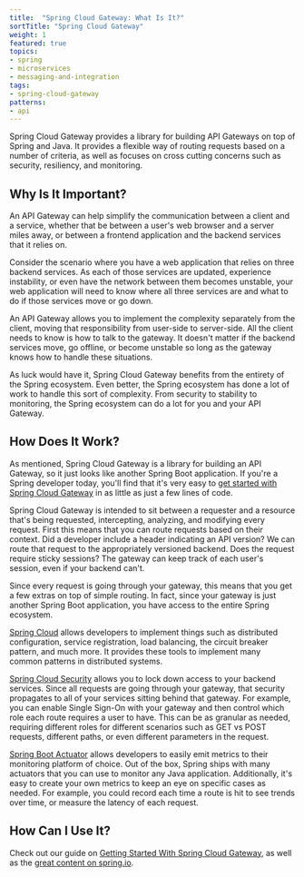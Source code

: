 ```yaml
---
title:  "Spring Cloud Gateway: What Is It?"
sortTitle: "Spring Cloud Gateway"
weight: 1
featured: true
topics:
- spring
- microservices
- messaging-and-integration
tags:
- spring-cloud-gateway
patterns:
- api
---
```


Spring Cloud Gateway provides a library for building API Gateways on top of Spring and Java. It provides a flexible way of routing requests based on a number of criteria, as well as focuses on cross cutting concerns such as security, resiliency, and monitoring.

## Why Is It Important? 

An API Gateway can help simplify the communication between a client and a service, whether that be between a user's web browser and a server miles away, or between a frontend application and the backend services that it relies on.

Consider the scenario where you have a web application that relies on three backend services. As each of those services are updated, experience instability, or even have the network between them becomes unstable, your web application will need to know where all three services are and what to do if those services move or go down.

An API Gateway allows you to implement the complexity separately from the client, moving that responsibility from user-side to server-side. All the client needs to know is how to talk to the gateway. It doesn't matter if the backend services move, go offline, or become unstable so long as the gateway knows how to handle these situations.

As luck would have it, Spring Cloud Gateway benefits from the entirety of the Spring ecosystem. Even better, the Spring ecosystem has done a lot of work to handle this sort of complexity. From security to stability to monitoring, the Spring ecosystem can do a lot for you and your API Gateway.

## How Does It Work? 

As mentioned, Spring Cloud Gateway is a library for building an API Gateway, so it just looks like another Spring Boot application. If you're a Spring developer today, you'll find that it's very easy to [get started with Spring Cloud Gateway](/guides/spring/spring-cloud-gateway/scg-gs) in as little as just a few lines of code.

Spring Cloud Gateway is intended to sit between a requester and a resource that's being requested, intercepting, analyzing, and modifying every request. First this means that you can route requests based on their context. Did a developer include a header indicating an API version? We can route that request to the appropriately versioned backend. Does the request require sticky sessions? The gateway can keep track of each user's session, even if your backend can't.

Since every request is going through your gateway, this means that you get a few extras on top of simple routing. In fact, since your gateway is just another Spring Boot application, you have access to the entire Spring ecosystem. 

[Spring Cloud](https://spring.io/projects/spring-cloud) allows developers to implement things such as distributed configuration, service registration, load balancing, the circuit breaker pattern, and much more. It provides these tools to implement many common patterns in distributed systems.

[Spring Cloud Security](https://cloud.spring.io/spring-cloud-security) allows you to lock down access to your backend services. Since all requests are going through your gateway, that security propagates to all of your services sitting behind that gateway. For example, you can enable Single Sign-On with your gateway and then control which role each route requires a user to have. This can be as granular as needed, requiring different roles for different scenarios such as GET vs POST requests, different paths, or even different parameters in the request.

[Spring Boot Actuator](https://docs.spring.io/spring-boot/docs/current/reference/html/production-ready-features.html) allows developers to easily emit metrics to their monitoring platform of choice. Out of the box, Spring ships with many actuators that you can use to monitor any Java application. Additionally, it's easy to create your own metrics to keep an eye on specific cases as needed. For example, you could record each time a route is hit to see trends over time, or measure the latency of each request.

## How Can I Use It?

Check out our guide on [Getting Started With Spring Cloud Gateway](/guides/spring/spring-cloud-gateway/scg-gs), as well as the [great content on spring.io](https://spring.io/projects/spring-cloud-gateway).
